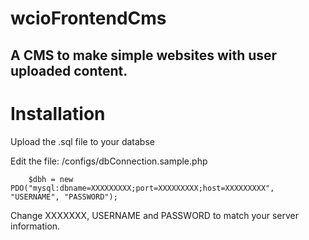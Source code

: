 # wcioFrontendCms
## A CMS to make simple websites with user uploaded content. 

# Installation
Upload the .sql file to your databse

Edit the file: /configs/dbConnection.sample.php 
```
    $dbh = new PDO("mysql:dbname=XXXXXXXXX;port=XXXXXXXXX;host=XXXXXXXXX", "USERNAME", "PASSWORD");
```
Change XXXXXXX, USERNAME and PASSWORD to match your server information.
